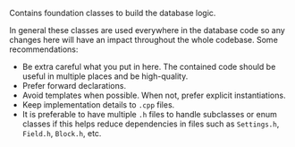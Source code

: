 Contains foundation classes to build the database logic.

In general these classes are used everywhere in the database code so any changes here will have an impact throughout the
whole codebase. Some recommendations:
* Be extra careful what you put in here. The contained code should be useful in multiple places and be high-quality.
* Prefer forward declarations.
* Avoid templates when possible. When not, prefer explicit instantiations.
* Keep implementation details to `.cpp` files.
* It is preferable to have multiple `.h` files to handle subclasses or enum classes if this helps reduce dependencies
in files such as `Settings.h`, `Field.h`, `Block.h`, etc.
